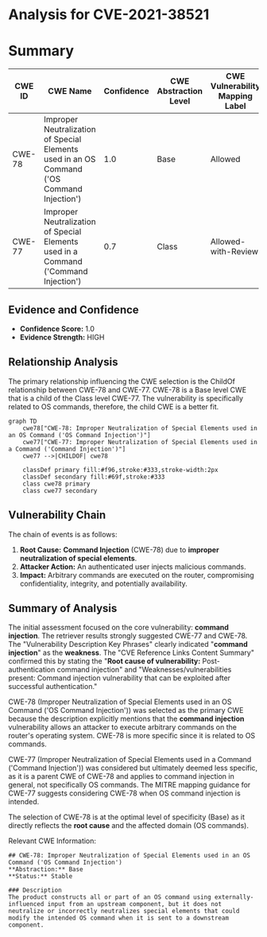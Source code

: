 # Analysis for CVE-2021-38521

# Summary
| CWE ID | CWE Name | Confidence | CWE Abstraction Level | CWE Vulnerability Mapping Label | CWE-Vulnerability Mapping Notes |
|---|---|---|---|---|---|
| CWE-78 | Improper Neutralization of Special Elements used in an OS Command ('OS Command Injection') | 1.0 | Base | Allowed | Primary CWE: **command injection** by an authenticated user |
| CWE-77 | Improper Neutralization of Special Elements used in a Command ('Command Injection') | 0.7 | Class | Allowed-with-Review | Secondary Candidate: Parent of CWE-78, but less specific. |

## Evidence and Confidence

*   **Confidence Score:** 1.0
*   **Evidence Strength:** HIGH

## Relationship Analysis
The primary relationship influencing the CWE selection is the ChildOf relationship between CWE-78 and CWE-77. CWE-78 is a Base level CWE that is a child of the Class level CWE-77. The vulnerability is specifically related to OS commands, therefore, the child CWE is a better fit.

```mermaid
graph TD
    cwe78["CWE-78: Improper Neutralization of Special Elements used in an OS Command ('OS Command Injection')"]
    cwe77["CWE-77: Improper Neutralization of Special Elements used in a Command ('Command Injection')"]
    cwe77 -->|CHILDOF| cwe78
    
    classDef primary fill:#f96,stroke:#333,stroke-width:2px
    classDef secondary fill:#69f,stroke:#333
    class cwe78 primary
    class cwe77 secondary
```

## Vulnerability Chain
The chain of events is as follows:
1.  **Root Cause:** **Command Injection** (CWE-78) due to **improper neutralization of special elements**.
2.  **Attacker Action:** An authenticated user injects malicious commands.
3.  **Impact:** Arbitrary commands are executed on the router, compromising confidentiality, integrity, and potentially availability.

## Summary of Analysis
The initial assessment focused on the core vulnerability: **command injection**. The retriever results strongly suggested CWE-77 and CWE-78. The "Vulnerability Description Key Phrases" clearly indicated "**command injection**" as the **weakness**. The "CVE Reference Links Content Summary" confirmed this by stating the "**Root cause of vulnerability:** Post-authentication command injection" and "Weaknesses/vulnerabilities present: Command injection vulnerability that can be exploited after successful authentication."

CWE-78 (Improper Neutralization of Special Elements used in an OS Command ('OS Command Injection')) was selected as the primary CWE because the description explicitly mentions that the **command injection** vulnerability allows an attacker to execute arbitrary commands on the router's operating system. CWE-78 is more specific since it is related to OS commands.

CWE-77 (Improper Neutralization of Special Elements used in a Command ('Command Injection')) was considered but ultimately deemed less specific, as it is a parent CWE of CWE-78 and applies to command injection in general, not specifically OS commands. The MITRE mapping guidance for CWE-77 suggests considering CWE-78 when OS command injection is intended.

The selection of CWE-78 is at the optimal level of specificity (Base) as it directly reflects the **root cause** and the affected domain (OS commands).

Relevant CWE Information:
```
## CWE-78: Improper Neutralization of Special Elements used in an OS Command ('OS Command Injection')
**Abstraction:** Base
**Status:** Stable

### Description
The product constructs all or part of an OS command using externally-influenced input from an upstream component, but it does not neutralize or incorrectly neutralizes special elements that could modify the intended OS command when it is sent to a downstream component.
```
